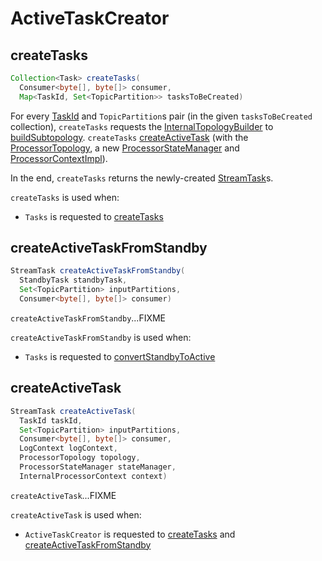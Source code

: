 # ActiveTaskCreator

## <span id="createTasks"> createTasks

```java
Collection<Task> createTasks(
  Consumer<byte[], byte[]> consumer,
  Map<TaskId, Set<TopicPartition>> tasksToBeCreated)
```

For every [TaskId](TaskId.md) and `TopicPartition`s pair (in the given `tasksToBeCreated` collection), `createTasks` requests the [InternalTopologyBuilder](#builder) to [buildSubtopology](InternalTopologyBuilder.md#buildSubtopology). `createTasks` [createActiveTask](#createActiveTask) (with the [ProcessorTopology](processor/ProcessorTopology.md), a new [ProcessorStateManager](processor/ProcessorStateManager.md) and [ProcessorContextImpl](processor/ProcessorContextImpl.md)).

In the end, `createTasks` returns the newly-created [StreamTask](StreamTask.md)s.

`createTasks` is used when:

* `Tasks` is requested to [createTasks](Tasks.md#createTasks)

## <span id="createActiveTaskFromStandby"> createActiveTaskFromStandby

```java
StreamTask createActiveTaskFromStandby(
  StandbyTask standbyTask,
  Set<TopicPartition> inputPartitions,
  Consumer<byte[], byte[]> consumer)
```

`createActiveTaskFromStandby`...FIXME

`createActiveTaskFromStandby` is used when:

* `Tasks` is requested to [convertStandbyToActive](Tasks.md#convertStandbyToActive)

## <span id="createActiveTask"> createActiveTask

```java
StreamTask createActiveTask(
  TaskId taskId,
  Set<TopicPartition> inputPartitions,
  Consumer<byte[], byte[]> consumer,
  LogContext logContext,
  ProcessorTopology topology,
  ProcessorStateManager stateManager,
  InternalProcessorContext context)
```

`createActiveTask`...FIXME

`createActiveTask` is used when:

* `ActiveTaskCreator` is requested to [createTasks](#createTasks) and [createActiveTaskFromStandby](#createActiveTaskFromStandby)
